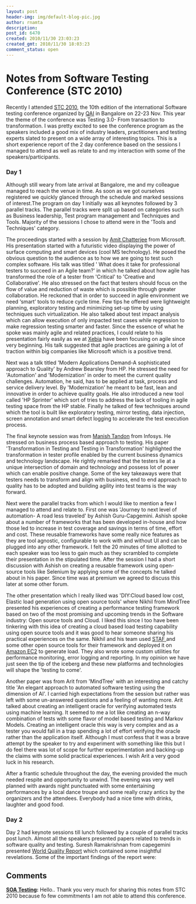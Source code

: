 ```yaml
---
layout: post
header-img: img/default-blog-pic.jpg
author: rnamta
description: 
post_id: 6470
created: 2010/11/30 23:03:23
created_gmt: 2010/11/30 18:03:23
comment_status: open
---
```


# Notes from Software Testing Conference (STC 2010)

Recently I attended [STC 2010][1], the 10th edition of the international Software testing conference organized by [QAI][2] in Bangalore on 22-23 Nov. This year the theme of the conference was Testing 3.0- From transaction to transformation. I was pretty excited to see the conference program as the speakers included a good mix of industry leaders, practitioners and testing experts slated to present on a wide array of interesting topics. This is a short experience report of the 2 day conference based on the sessions I managed to attend as well as relate to and my interaction with some of the speakers/participants.

### Day 1

Although still weary from late arrival at Bangalore, me and my colleague managed to reach the venue in time. As soon as we got ourselves registered we quickly glanced through the schedule and marked sessions of interest.The program on day 1 initially was all keynotes followed by 3 parallel tracks. The parallel tracks were split up based on categories such as Business leadership, Test program management and Techniques and Tools. Majority of the sessions I chose to attend were in the 'Tools and Techniques' category. 

The proceedings started with a session by [Amit Chatterjee][3] from Microsoft. His presentation started with a futuristic video displaying the power of surface computing and smart devices (cool MS technology). He posed the obvious question to the audience as to how we are going to test such complex software. His talk was titled ' What does it take for professional testers to succeed in an Agile team?' in which he talked about how agile has transformed the role of a tester from 'Critical' to 'Creative and Collaborative'. He also stressed on the fact that testers should focus on the flow of value and reduction of waste which is possible through greater collaboration. He reckoned that in order to succeed in agile environment we need ‘smart’ tools to reduce cycle time. Few tips he offered were lightweight planning, exploratory testing and minimizing set-up time by using techniques such virtualization. He also talked about test impact analysis which can allow execution of only impacted test cases while regression to make regression testing smarter and faster. Since the essence of what he spoke was mainly agile and related practices, I could relate to his presentation fairly easily as we at [Xebia][4] have been focusing on agile since very beginning. His talk suggested that agile practices are gaining a lot of traction within big companies like Microsoft which is a positive trend.

Next was a talk titled 'Modern Applications Demand-A sophisticated approach to Quality' by Andrew Bearsley from HP. He stressed the need for 'Automation' and 'Modernization' in order to meet the current quality challenges. Automation, he said, has to be applied at task, process and service delivery level. By 'Modernization' he meant to be fast, lean and innovative in order to achieve quality goals. He also introduced a new tool called 'HP Sprinter' which sort of tries to address the lack of tooling in agile testing space from the HP stable. Finally he talked of few techniques around which the tool is built like exploratory testing, mirror testing, data injection, screen annotation and smart defect logging to accelerate the test execution process.

The final keynote session was from [Manish Tandon][5] from Infosys. He stressed on business process based approach to testing. His paper 'Transformation in Testing and Testing in Transformation' highlighted the transformation in tester profile enabled by the current business dynamics and technology landscape. He rightly remarked that the testers lie at a unique intersection of domain and technology and possess lot of power which can enable positive change. Some of the key takeaways were that testers needs to transform and align with business, end to end approach to quality has to be adopted and building agility into test teams is the way forward.

Next were the parallel tracks from which I would like to mention a few I managed to attend and relate to. First one was 'Journey to next level of automation- A road less traveled' by Ashish Guru-Capgemini. Ashish spoke about a number of frameworks that has been developed in-house and how those led to increase in test coverage and savings in terms of time, effort and cost. These reusable frameworks have some really nice features as they are tool agnostic, configurable to work with and without UI and can be plugged into any other framework. I felt the 20 minutes of time allotted to each speaker was too less to gain much as they scrambled to complete their presentation in the stipulated time. After the session I had a short discussion with Ashish on creating a reusable framework using open-source tools like Selenium by applying some of the concepts he talked about in his paper. Since time was at premium we agreed to discuss this later at some other forum. 

The other presentation which I really liked was 'DIY:Cloud based low cost, Elastic load generation using open source tools' where Nikhil from MindTree presented his experiences of creating a performance testing framework based on two of the most promising and upcoming trends in the Software industry: Open source tools and Cloud. I liked this since I too have been tinkering with this idea of creating a cloud based load testing capability using open source tools and it was good to hear someone sharing his practical experiences on the same. Nikhil and his team used [STAF ][6]and some other open source tools for their framework and deployed it on [Amazon EC2][7] to generate load. They also wrote some custom utilities for performance monitoring, error logging and reporting. In my opinion we have just seen the tip of the iceberg and these new platforms and technologies will shape the 'testing to come'.

Another paper was from Arit from 'MindTree' with an interesting and catchy title 'An elegant approach to automated software testing using the dimension of AI'. I carried high expectations from the session but rather was left with some un-answered questions and a feeling of wanting more. Arit talked about creating an intelligent oracle for verifying automated tests using machine learning. It seemed to me a lot like creating an n-way combination of tests with some flavor of model based testing and Markov Models. Creating an intelligent oracle this way is very complex and as a tester you would fall in a trap spending a lot of effort verifying the oracle rather than the application itself. Although I must confess that it was a brave attempt by the speaker to try and experiment with something like this but I do feel there was lot of scope for further experimentation and backing-up the claims with some solid practical experiences. I wish Arit a very good luck in his research. 

After a frantic schedule throughout the day, the evening provided the much needed respite and opportunity to unwind. The evening was very well planned with awards night punctuated with some entertaining performances by a local dance troupe and some really crazy antics by the organizers and the attendees. Everybody had a nice time with drinks, laughter and good food.

### Day 2

Day 2 had keynote sessions till lunch followed by a couple of parallel tracks post lunch. Almost all the speakers presented papers related to trends in software quality and testing. Suresh Ramakrishnan from capegemini presented [World Quality Report][8] which contained some insightful revelations. Some of the important findings of the report were:

   [1]: http://www.qaiglobal.com/minisites/stc_2010/index.htm
   [2]: http://www.qaiglobal.com/QGS/Default.asp
   [3]: https://www.microsoft.com/india/msindia/msindia_executive_amit.aspx
   [4]: http://xebiaindia.com/in
   [5]: http://www.infosys.com/about/management-profiles/Pages/manish-tandon.aspx
   [6]: http://staf.sourceforge.net/
   [7]: http://aws.amazon.com/ec2/
   [8]: http://www.capgemini.com/insights-and-resources/by-publication/2010-11-world-quality-report/

## Comments

**[SOA Testing](#4282 "2010-12-21 09:23:06"):** Hello.. Thank you very much for sharing this notes from STC 2010 because fo few commitments I am not able to attend this conference.

